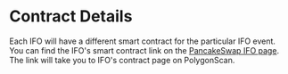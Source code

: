 # Contract Details

Each IFO will have a different smart contract for the particular IFO event. You can find the IFO's smart contract link on the [PancakeSwap IFO page](https://pancakeswap.finance/ifo). The link will take you to IFO's contract page on PolygonScan.
